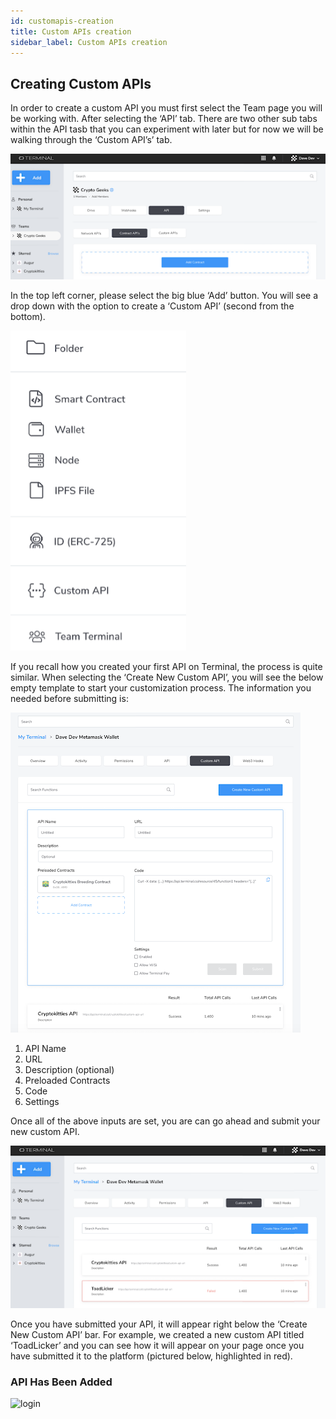 ```yaml
---
id: customapis-creation
title: Custom APIs creation
sidebar_label: Custom APIs creation
---
```



## Creating Custom APIs 

In order to create a custom API you must first select the Team page you will be working with. After selecting the ‘API’ tab. There are two other sub tabs within the API tasb that you can experiment with later but for now we will be walking through the ‘Custom API’s’ tab. 

![login](assets/images/customapis/customapisa1.png)

 In the top left corner, please select the big blue ‘Add’ button. You will see a drop down with the option to create a ‘Custom API’ (second from the bottom).


![login](assets/images/customapis/customapisa2.png)

If you recall how you created your first API on Terminal, the process is quite similar. When selecting the ‘Create New Custom API’, you will see the below empty template to start your customization process. The information you needed before submitting is: 

![login](assets/images/customapis/customapisa3.png)

1. API Name 
2. URL 
3. Description (optional) 
4. Preloaded Contracts 
5. Code 
6. Settings 


Once all of the above inputs are set, you are can go ahead and submit your new custom API.

 ![login](assets/images/customapis/customapisa4.png)

Once you have submitted your API, it will appear right below the ‘Create New Custom API’ bar. For example, we created a new custom API titled ‘ToadLicker’ and you can see how it will appear on your page once you have submitted it to the platform (pictured below, highlighted in red).

### API Has Been Added

  ![login](assets/images/customapis/customapisa5.png)







